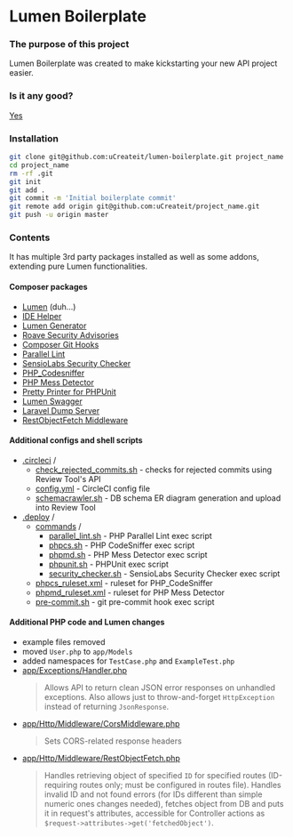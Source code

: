 # Lumen Boilerplate

### The purpose of this project

Lumen Boilerplate was created to make kickstarting your new API project easier.

### Is it any good?

[Yes](https://news.ycombinator.com/item?id=3067434)

### Installation

```bash
git clone git@github.com:uCreateit/lumen-boilerplate.git project_name
cd project_name
rm -rf .git
git init
git add .
git commit -m 'Initial boilerplate commit'
git remote add origin git@github.com:uCreateit/project_name.git
git push -u origin master
```

### Contents

It has multiple 3rd party packages installed as well as some addons, extending pure Lumen functionalities.

#### Composer packages

* [Lumen](https://lumen.laravel.com) (duh...)
* [IDE Helper](https://github.com/barryvdh/laravel-ide-helper)
* [Lumen Generator](https://github.com/flipboxstudio/lumen-generator)
* [Roave Security Advisories](https://github.com/Roave/SecurityAdvisories)
* [Composer Git Hooks](https://github.com/BrainMaestro/composer-git-hooks)
* [Parallel Lint](https://github.com/JakubOnderka/PHP-Parallel-Lint)
* [SensioLabs Security Checker](https://github.com/sensiolabs/security-checker)
* [PHP_Codesniffer](https://github.com/squizlabs/PHP_CodeSniffer)
* [PHP Mess Detector](https://github.com/phpmd/phpmd)
* [Pretty Printer for PHPUnit](https://github.com/mikeerickson/phpunit-pretty-result-printer)
* [Lumen Swagger](https://github.com/DarkaOnLine/SwaggerLume) 
* [Laravel Dump Server](https://github.com/beyondcode/laravel-dump-server)
* [RestObjectFetch Middleware](https://github.com/WRonX/Lumen-RestObjectFetch-middleware)

#### Additional configs and shell scripts

* [.circleci](.circleci) /    
  * [check_rejected_commits.sh](.circleci/check_rejected_commits.sh) - checks for rejected commits using Review Tool's API       
  * [config.yml](.circleci/config.yml) - CircleCI config file
  * [schemacrawler.sh](.circleci/schemacrawler.sh) - DB schema ER diagram generation and upload into Review Tool    
* [.deploy](.deploy) /  
  * [commands](.deploy/commmands) /    
    * [parallel_lint.sh](.deploy/commmands/parallel_lint.sh) - PHP Parallel Lint exec script  
    * [phpcs.sh](.deploy/commmands/phpcs.sh) - PHP CodeSniffer exec script
    * [phpmd.sh](.deploy/commmands/phpmd.sh) - PHP Mess Detector exec script
    * [phpunit.sh](.deploy/commmands/phpunit.sh) - PHPUnit exec script
    * [security_checker.sh](.deploy/commmands/security_checker.sh) - SensioLabs Security Checker exec script
  * [phpcs_ruleset.xml](.deploy/phpcs_ruleset.xml) - ruleset for PHP_CodeSniffer
  * [phpmd_ruleset.xml](.deploy/phpmd_ruleset.xml) - ruleset for PHP Mess Detector
  * [pre-commit.sh](.deploy/pre-commit.sh) - git pre-commit hook exec script


#### Additional PHP code and Lumen changes

* example files removed
* moved `User.php` to `app/Models`
* added namespaces for `TestCase.php` and `ExampleTest.php`
* [app/Exceptions/Handler.php](app/Exceptions/Handler.php)
  > Allows API to return clean JSON error responses on unhandled exceptions. Also allows just to throw-and-forget `HttpException` instead of returning `JsonResponse`. 
* [app/Http/Middleware/CorsMiddleware.php](app/Http/Middleware/CorsMiddleware.php)
  > Sets CORS-related response headers
* [app/Http/Middleware/RestObjectFetch.php](app/Http/Middleware/RestObjectFetch.php)
  > Handles retrieving object of specified `ID` for specified routes (ID-requiring routes only; must be configured in routes file). Handles invalid ID and not found errors (for IDs different than simple numeric ones changes needed), fetches object from DB and puts it in request's attributes, accessible for Controller actions as `$request->attributes->get('fetchedObject')`.
